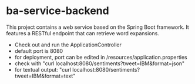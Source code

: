 # ba-service-backend

This project contains a web service based on the Spring Boot framework.
It features a RESTful endpoint that can retrieve word expansions.

- Check out and run the ApplicationController
- default port is 8080
- for deployment, port can be edited in /resources/application.properties
- check with "curl localhost:8080/sentiments?tweet=IBM&format=json"
- for textual output: "curl localhost:8080/sentiments?tweet=IBM&format=text"
